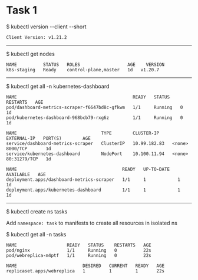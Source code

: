 # Task 1 

$ kubectl version --client --short

``` Client Version: v1.21.2 ```

---
$  kubectl get nodes
```
NAME          STATUS   ROLES                  AGE    VERSION
k8s-staging   Ready    control-plane,master   1d   v1.20.7

``` 
---
$ kubectl get all -n kubernetes-dashboard
```
NAME                                            READY   STATUS    RESTARTS   AGE
pod/dashboard-metrics-scraper-f6647bd8c-gfkwm   1/1     Running   0          1d
pod/kubernetes-dashboard-968bcb79-rxg6z         1/1     Running   0          1d

NAME                                TYPE        CLUSTER-IP     EXTERNAL-IP   PORT(S)        AGE
service/dashboard-metrics-scraper   ClusterIP   10.99.182.83   <none>        8000/TCP       1d
service/kubernetes-dashboard        NodePort    10.100.11.94   <none>        80:31279/TCP   1d

NAME                                        READY   UP-TO-DATE   AVAILABLE   AGE
deployment.apps/dashboard-metrics-scraper   1/1     1            1           1d
deployment.apps/kubernetes-dashboard        1/1     1            1           1d
```
---
$ kubectl create ns tasks

Add `namespace: task` to manifests to create all resources in isolated ns

$ kubectl get all -n tasks

```
NAME                   READY   STATUS    RESTARTS   AGE
pod/nginx              1/1     Running   0          22s
pod/webreplica-m4ptf   1/1     Running   0          22s

NAME                         DESIRED   CURRENT   READY   AGE
replicaset.apps/webreplica   1         1         1       22s
```

